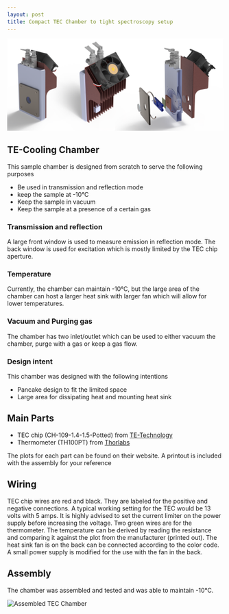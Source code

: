 ```yaml
---
layout: post
title: Compact TEC Chamber to tight spectroscopy setup
---
```


![Rendered view of the fully assembled TEC chamber (front, back and exploded view)](https://github.com/fathi0amir/fathi0amir.github.io/blob/master/images/TEC_render-2.png?raw=true)

## TE-Cooling Chamber

This sample chamber is designed from scratch to serve the following purposes

- Be used in transmission and reflection mode
- keep the sample at -10&deg;C
- Keep the sample in vacuum
- Keep the sample at a presence of a certain gas

### Transmission and reflection

A large front window is used to measure emission in reflection mode. The back window
is used for excitation which is mostly limited by the TEC chip aperture.

### Temperature

Currently, the chamber can maintain -10&deg;C, but the large area of the chamber
can host a larger heat sink with larger fan which will allow for lower temperatures.

### Vacuum and Purging gas

The chamber has two inlet/outlet which can be used to either vacuum the chamber, purge with a
gas or keep a gas flow.

### Design intent

This chamber was designed with the following intentions

- Pancake design to fit the limited space
- Large area for dissipating heat and mounting heat sink

## Main Parts

- TEC chip (CH-109-1.4-1.5-Potted) from [TE-Technology](https://tetech.com/)
- Thermometer (TH100PT) from [Thorlabs](https://www.thorlabs.com/)

The plots for each part can be found on their website. A printout is included
with the assembly for your reference

## Wiring

TEC chip wires are red and black. They are labeled for the positive and negative connections.
A typical working setting for the TEC would be 13 volts with 5 amps. It is highly advised to
set the current limiter on the power supply before increasing the voltage.
Two green wires are for the thermometer. The temperature can be derived by reading the
resistance and comparing it against the plot from the manufacturer (printed out).
The heat sink fan is on the back can be connected according to the color code.
A small power supply is modified for the use with the fan in the back.

## Assembly

The chamber was assembled and tested and was able to maintain -10&deg;C.

![Assembled TEC Chamber](https://github.com/fathi0amir/fathi0amir.github.io/blob/master/images/tec_assmbled.png?raw=true)
